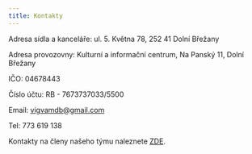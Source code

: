 ```yaml
---
title: Kontakty
---
```

Adresa sídla a kanceláře: ul. 5. Května 78, 252 41 Dolní Břežany

Adresa provozovny: Kulturní a informační centrum, Na Panský 11, Dolní Břežany

IČO: 04678443

Číslo účtu: RB - 7673737033/5500

Email: vigvamdb@gmail.com

Tel: 773 619 138

Kontakty na členy našeho týmu naleznete [ZDE](https://www.vigvam-db.cz/o-nas/nas-tym/).
